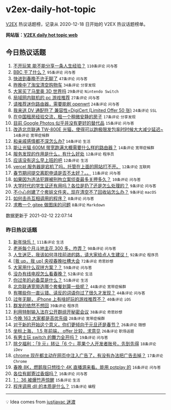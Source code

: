 # v2ex-daily-hot-topic

[V2EX](https://www.v2ex.com/) 热议话题榜，记录从 2020-12-18 日开始的 V2EX 热议话题榜单。

**网站版：[V2EX daily hot topic web](https://realleonardo.github.io/v2ex-daily-hot-topic-web/)**

## 今日热议话题

<!-- TODAY BEGIN -->

1. [不开玩笑 能不能分享一条人生经验？](https://www.v2ex.com/t/753038) `110条评论` `问与答`
1. [BBC 干了什么？](https://www.v2ex.com/t/753084) `95条评论` `问与答`
1. [快进到春晚不许无聊了](https://www.v2ex.com/t/753020) `47条评论` `问与答`
1. [昨晚中了淘宝清空购物车](https://www.v2ex.com/t/753055) `34条评论` `分享发现`
1. [大家买了马里奥 3D 世界吗](https://www.v2ex.com/t/753010) `29条评论` `Nintendo Switch`
1. [局域网内联机的 pc 游戏推荐](https://www.v2ex.com/t/753046) `27条评论` `问与答`
1. [请推荐迷你路由器，需要能刷 openwrt](https://www.v2ex.com/t/753015) `24条评论` `问与答`
1. [我来送 DV 通配符了 兼容性=DigiCert (Limited Offer 50 张)](https://www.v2ex.com/t/753028) `24条评论` `SSL`
1. [在中国租房经验交流，租一个稍微安静的房子](https://www.v2ex.com/t/753062) `17条评论` `分享发现`
1. [目前 Google Photos 似乎并没有更好的替代品](https://www.v2ex.com/t/753074) `15条评论` `问与答`
1. [改造北京联通 TW-800E 光猫，使得可以跑极限发包率时时候大大减少延迟~](https://www.v2ex.com/t/753079) `14条评论` `宽带症候群`
1. [和亲戚感情都不深怎么办?](https://www.v2ex.com/t/753040) `14条评论` `生活`
1. [能让光猫 600M 带宽跑满大概需要什么样的路由器？](https://www.v2ex.com/t/753030) `14条评论` `宽带症候群`
1. [服务发现的作用是什么，有什么好处](https://www.v2ex.com/t/753065) `12条评论` `程序员`
1. [应该没有这么早上班的吧](https://www.v2ex.com/t/753014) `12条评论` `生活`
1. [vercel 服务器是宕机了吗，托管在上面的网站打不开。](https://www.v2ex.com/t/753009) `12条评论` `互联网`
1. [春节期间提交离职申请是否不太好？。。](https://www.v2ex.com/t/753042) `11条评论` `问与答`
1. [如果因为违法犯罪被刑拘立案侦查最多关押多久？](https://www.v2ex.com/t/753008) `10条评论` `问与答`
1. [大学时代的学生证还有用吗？各位是扔了还是怎么处理的？](https://www.v2ex.com/t/753056) `9条评论` `问与答`
1. [不小心创建了个套娃文件夹，现在清空不了回收站怎么办？](https://www.v2ex.com/t/753021) `9条评论` `macOS`
1. [如何击杀互相调用的程序？](https://www.v2ex.com/t/753057) `8条评论` `问与答`
1. [求教一个 gitee 做图床的问题](https://www.v2ex.com/t/753053) `8条评论` `Markdown`

数据更新于 2021-02-12 22:07:14

<!-- TODAY END -->

### 昨日热议话题

<!-- YESTERDAY BEGIN -->

1. [新年快乐！](https://www.v2ex.com/t/752906) `111条评论` `生活`
1. [老爸每个月斗地主花 300 多，咋弄？](https://www.v2ex.com/t/752903) `98条评论` `问与答`
1. [人生迷茫，我该如何寻找前进的路，请大家给点人生建议！](https://www.v2ex.com/t/752959) `92条评论` `程序员`
1. [[我 up，我 up] 央视春晚吐槽大会](https://www.v2ex.com/t/752980) `72条评论` `奇思妙想`
1. [大家用什么双拼方案？？](https://www.v2ex.com/t/752937) `59条评论` `问与答`
1. [没办有线电视怎么看春晚？](https://www.v2ex.com/t/752939) `52条评论` `生活`
1. [你过年的必备菜是什么？](https://www.v2ex.com/t/752922) `51条评论` `生活`
1. [北京联通宽带选哪个套餐划算一些呢？](https://www.v2ex.com/t/752927) `44条评论` `宽带症候群`
1. [有哪些你一直认错、读反的词语你过了很久才发现？](https://www.v2ex.com/t/752905) `44条评论` `问与答`
1. [过年无聊， iPhone 上有啥好玩的游戏推荐不？](https://www.v2ex.com/t/752924) `40条评论` `iOS`
1. [群发的依然不想回](https://www.v2ex.com/t/752978) `39条评论` `程序员`
1. [利用特制输入法在公开群组开秘密会议](https://www.v2ex.com/t/752961) `38条评论` `奇思妙想`
1. [今晚 163 大家都是高优先级](https://www.v2ex.com/t/752970) `28条评论` `宽带症候群`
1. [对于新的开始这个意义，你们更倾向于元旦还是春节？](https://www.v2ex.com/t/752956) `26条评论` `随想`
1. [坐标上海， 1.5 年前端， offer 比较，求意见](https://www.v2ex.com/t/752950) `26条评论` `职场话题`
1. [有男士玩 switch 的舞力全开吗？](https://www.v2ex.com/t/752919) `19条评论` `问与答`
1. [除夕福利：「9 元」转让「6 个」苹果个人开发者账号，先到先得](https://www.v2ex.com/t/752953) `18条评论` `iDev`
1. [chrome 现在都主动在网页中注入广告了，有没有办法把广告去掉？](https://www.v2ex.com/t/752958) `17条评论` `Chrome`
1. [春晚 8K，燃鹅我只想找个 4K 直播源来看。能用 potplay 的](https://www.v2ex.com/t/752966) `16条评论` `问与答`
1. [各位有邮寄过香烟吗？](https://www.v2ex.com/t/752912) `16条评论` `问与答`
1. [1： 36 被爆竹声惊醒](https://www.v2ex.com/t/753003) `15条评论` `生活`
1. [程序调用 dll 的本质是什么？](https://www.v2ex.com/t/752972) `15条评论` `编程`

<!-- YESTERDAY END -->

---

💡 Idea comes from [justjavac 迷渡](https://github.com/justjavac/)
